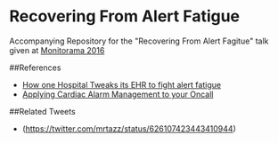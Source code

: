 # Recovering From Alert Fatigue
Accompanying Repository for the "Recovering From Alert Fagitue" talk given at [Monitorama 2016](http://monitorama.com/)

##References
* [How one Hospital Tweaks its EHR to fight alert fatigue](http://www.healthcareitnews.com/news/how-one-hospital-tweaks-its-ehr-fight-alert-fatigue)
* [Applying Cardiac Alarm Management to your Oncall](http://fractio.nl/2014/08/26/cardiac-alarms-and-ops/)


##Related Tweets
* (https://twitter.com/mrtazz/status/626107423443410944)



